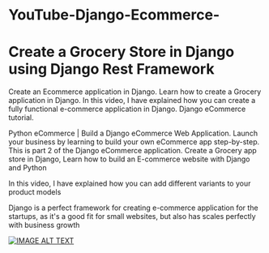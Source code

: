 # YouTube-Django-Ecommerce-
<h1>Create a Grocery Store in Django using Django Rest Framework </h1>
Create an Ecommerce application in Django. Learn how to create a Grocery application in Django. In this video, I have explained how you can create a fully functional e-commerce application in Django.  Django eCommerce tutorial.


Python eCommerce | Build a Django eCommerce Web Application. Launch your business by learning to build your own eCommerce app step-by-step.
This is part 2 of the Django eCommerce application. Create a Grocery app store in Django,
Learn how to build an E-commerce website with Django and Python

In this video, I have explained how you can add different variants to your product models


Django is a perfect framework for creating  e-commerce application for the startups, as it's a good fit for small websites, but also has scales perfectly with business growth

[![IMAGE ALT TEXT](http://img.youtube.com/vi/7jQUprgRwz8/0.jpg)](http://https://www.youtube.com/watch?v=7jQUprgRwz8&ab_channel=CodeKeen "Integrating Redis in Django | Learn how to integrate Redis in Django | Use Caching in Django")
